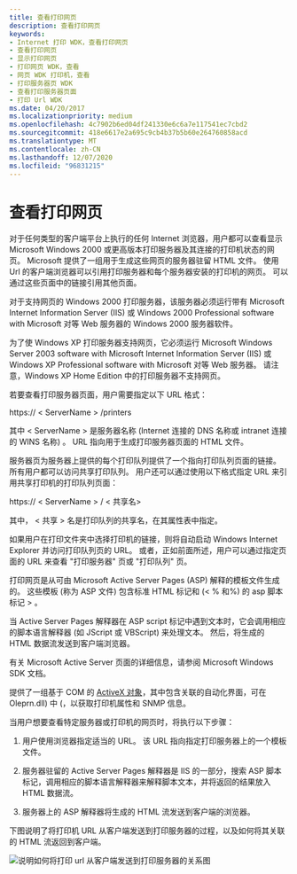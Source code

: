```yaml
---
title: 查看打印网页
description: 查看打印网页
keywords:
- Internet 打印 WDK，查看打印网页
- 查看打印网页
- 显示打印网页
- 打印网页 WDK，查看
- 网页 WDK 打印机，查看
- 打印服务器页 WDK
- 查看打印服务器页面
- 打印 Url WDK
ms.date: 04/20/2017
ms.localizationpriority: medium
ms.openlocfilehash: 4c7902b6ed04df241330e6c6a7e117541ec7cbd2
ms.sourcegitcommit: 418e6617e2a695c9cb4b37b5b60e264760858acd
ms.translationtype: MT
ms.contentlocale: zh-CN
ms.lasthandoff: 12/07/2020
ms.locfileid: "96831215"
---
```

# <a name="viewing-print-web-pages"></a>查看打印网页





对于任何类型的客户端平台上执行的任何 Internet 浏览器，用户都可以查看显示 Microsoft Windows 2000 或更高版本打印服务器及其连接的打印机状态的网页。 Microsoft 提供了一组用于生成这些网页的服务器驻留 HTML 文件。 使用 Url 的客户端浏览器可以引用打印服务器和每个服务器安装的打印机的网页。 可以通过这些页面中的链接引用其他页面。

对于支持网页的 Windows 2000 打印服务器，该服务器必须运行带有 Microsoft Internet Information Server (IIS) 或 Windows 2000 Professional software with Microsoft 对等 Web 服务器的 Windows 2000 服务器软件。

为了使 Windows XP 打印服务器支持网页，它必须运行 Microsoft Windows Server 2003 software with Microsoft Internet Information Server (IIS) 或 Windows XP Professional software with Microsoft 对等 Web 服务器。 请注意，Windows XP Home Edition 中的打印服务器不支持网页。

若要查看打印服务器页面，用户需要指定以下 URL 格式：

https:// &lt; ServerName &gt; /printers

其中 &lt; ServerName &gt; 是服务器名称 (Internet 连接的 DNS 名称或 intranet 连接的 WINS 名称) 。 URL 指向用于生成打印服务器页面的 HTML 文件。

服务器页为服务器上提供的每个打印队列提供了一个指向打印队列页面的链接。 所有用户都可以访问共享打印队列。 用户还可以通过使用以下格式指定 URL 来引用共享打印机的打印队列页面：

https:// &lt; ServerName &gt; / &lt; 共享名&gt;

其中， &lt; 共享 &gt; 名是打印队列的共享名，在其属性表中指定。

如果用户在打印文件夹中选择打印机的链接，则将自动启动 Windows Internet Explorer 并访问打印队列页的 URL。 或者，正如前面所述，用户可以通过指定页面的 URL 来查看 "打印服务器" 页或 "打印队列" 页。

打印网页是从可由 Microsoft Active Server Pages (ASP) 解释的模板文件生成的。 这些模板 (称为 ASP 文件) 包含标准 HTML 标记和 (&lt; % 和%) 的 asp 脚本标记 &gt; 。

当 Active Server Pages 解释器在 ASP script 标记中遇到文本时，它会调用相应的脚本语言解释器 (如 JScript 或 VBScript) 来处理文本。 然后，将生成的 HTML 数据流发送到客户端浏览器。

有关 Microsoft Active Server 页面的详细信息，请参阅 Microsoft Windows SDK 文档。

提供了一组基于 COM 的 [ActiveX 对象](activex-objects-for-print-web-pages.md)，其中包含关联的自动化界面，可在 Oleprn.dll) 中 (，以获取打印机属性和 SNMP 信息。

当用户想要查看特定服务器或打印机的网页时，将执行以下步骤：

1.  用户使用浏览器指定适当的 URL。 该 URL 指向指定打印服务器上的一个模板文件。

2.  服务器驻留的 Active Server Pages 解释器是 IIS 的一部分，搜索 ASP 脚本标记，调用相应的脚本语言解释器来解释脚本文本，并将返回的结果放入 HTML 数据流。

3.  服务器上的 ASP 解释器将生成的 HTML 流发送到客户端的浏览器。

下图说明了将打印机 URL 从客户端发送到打印服务器的过程，以及如何将其关联的 HTML 流返回到客户端。

![说明如何将打印 url 从客户端发送到打印服务器的关系图](images/prnturl.png)

 

 




